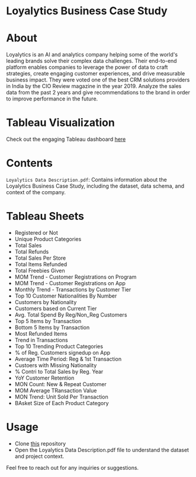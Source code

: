 # Loyalytics Business Case Study

# About

Loyalytics is an AI and analytics company helping some of the world's leading brands solve their complex data challenges. Their end-to-end platform enables companies to leverage the power of data to craft strategies, create engaging customer experiences, and drive measurable business impact. They were voted one of the best CRM solutions providers in India by the CIO Review magazine in the year 2019. Analyze the sales data from the past 2 years and give recommendations to the brand in order to improve performance in the future.

# Tableau Visualization

Check out the engaging Tableau dashboard [here](https://public.tableau.com/app/profile/ketan.taunk/viz/LoyalyticsCaseStudy_17348935940020/Dashboard1?publish=yes)

# Contents

`Loyalytics Data Description.pdf`: Contains information about the Loyalytics Business Case Study, including the dataset, data schema, and context of the company.

# Tableau Sheets

- Registered or Not
- Unique Product Categories
- Total Sales
- Total Refunds
- Total Sales Per Store
- Total Items Refunded
- Total Freebies Given
- MOM Trend - Customer Registrations on Program
- MOM Trend - Customer Registrations on App
- Monthly Trend - Transactions by Customer Tier
- Top 10 Customer Nationalities By Number
- Customers by Nationality
- Customers based on Current Tier
- Avg. Total Spend By Reg/Non_Reg Customers
- Top 5 Items by Transaction
- Bottom 5 Items by Transaction
- Most Refunded Items
- Trend in Transactions
- Top 10 Trending Product Categories
- % of Reg. Customers signedup on App
- Average Time Period: Reg & 1st Transaction
- Custoers with Missing Nationality
- % Contri to Total Sales by Reg. Year
- YoY Customer Retention
- MON Count: New & Repeat Customer
- MOM Average TRansaction Value
- MON Trend: Unit Sold Per Transaction
- BAsket Size of Each Product Category

# Usage

- Clone [this](https://github.com/ketan306/Loyalytics-Business-Case) repository
- Open the Loyalytics Data Description.pdf file to understand the dataset and project context.

Feel free to reach out for any inquiries or suggestions.
